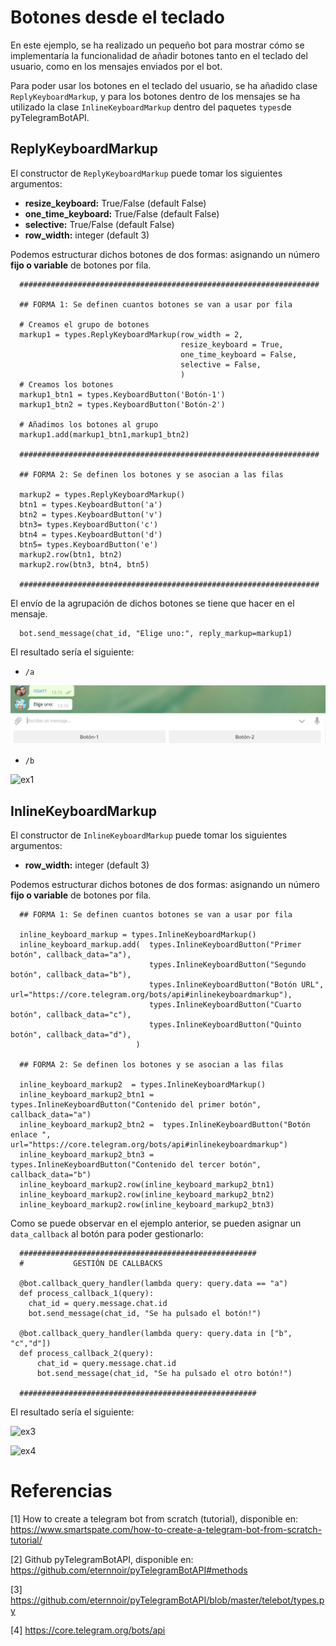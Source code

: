 # Botones desde el teclado

En este ejemplo, se ha realizado un pequeño bot para mostrar cómo se implementaría la funcionalidad de añadir botones tanto en el teclado del usuario, como en los mensajes enviados por el bot.

Para poder usar los botones en el teclado del usuario, se ha añadido clase `ReplyKeyboardMarkup`, y para los botones dentro de los mensajes se ha utilizado la clase `InlineKeyboardMarkup` dentro del paquetes `types`de pyTelegramBotAPI.

## ReplyKeyboardMarkup

El constructor de `ReplyKeyboardMarkup` puede tomar los siguientes argumentos:
 - **resize_keyboard:** True/False (default False)
 - **one_time_keyboard:** True/False (default False)
 - **selective:** True/False (default False)
 - **row_width:** integer (default 3)

Podemos estructurar dichos botones de dos formas: asignando un número **fijo o variable** de botones por fila.

      ###################################################################

      ## FORMA 1: Se definen cuantos botones se van a usar por fila

      # Creamos el grupo de botones
      markup1 = types.ReplyKeyboardMarkup(row_width = 2,
                                          resize_keyboard = True,
                                          one_time_keyboard = False,
                                          selective = False,
                                          )
      # Creamos los botones
      markup1_btn1 = types.KeyboardButton('Botón-1')
      markup1_btn2 = types.KeyboardButton('Botón-2')

      # Añadimos los botones al grupo
      markup1.add(markup1_btn1,markup1_btn2)

      ###################################################################

      ## FORMA 2: Se definen los botones y se asocian a las filas

      markup2 = types.ReplyKeyboardMarkup()
      btn1 = types.KeyboardButton('a')
      btn2 = types.KeyboardButton('v')
      btn3= types.KeyboardButton('c')
      btn4 = types.KeyboardButton('d')
      btn5= types.KeyboardButton('e')
      markup2.row(btn1, btn2)
      markup2.row(btn3, btn4, btn5)

      ###################################################################

El envío de la agrupación de dichos botones se tiene que hacer en el mensaje.

      bot.send_message(chat_id, "Elige uno:", reply_markup=markup1)

El resultado sería el siguiente:

- `/a`

![ex1](https://raw.githubusercontent.com/jmv74211/Telegram_bots/master/images/bots/keyboards_test/ex1.png)

- `/b`

![ex1](https://raw.githubusercontent.com/jmv74211/Telegram_bots/master/images/keyboards_test/buttons/ex2.png)

## InlineKeyboardMarkup

El constructor de `InlineKeyboardMarkup` puede tomar los siguientes argumentos:
 - **row_width:** integer (default 3)

Podemos estructurar dichos botones de dos formas: asignando un número **fijo o variable** de botones por fila.

      ## FORMA 1: Se definen cuantos botones se van a usar por fila

      inline_keyboard_markup = types.InlineKeyboardMarkup()
      inline_keyboard_markup.add(  types.InlineKeyboardButton("Primer botón", callback_data="a"),
                                   types.InlineKeyboardButton("Segundo botón", callback_data="b"),
                                   types.InlineKeyboardButton("Botón URL", url="https://core.telegram.org/bots/api#inlinekeyboardmarkup"),
                                   types.InlineKeyboardButton("Cuarto botón", callback_data="c"),
                                   types.InlineKeyboardButton("Quinto botón", callback_data="d"),
                                )

      ## FORMA 2: Se definen los botones y se asocian a las filas

      inline_keyboard_markup2  = types.InlineKeyboardMarkup()
      inline_keyboard_markup2_btn1 =  types.InlineKeyboardButton("Contenido del primer botón", callback_data="a")
      inline_keyboard_markup2_btn2 =  types.InlineKeyboardButton("Botón enlace ", url="https://core.telegram.org/bots/api#inlinekeyboardmarkup")
      inline_keyboard_markup2_btn3 =  types.InlineKeyboardButton("Contenido del tercer botón", callback_data="b")
      inline_keyboard_markup2.row(inline_keyboard_markup2_btn1)
      inline_keyboard_markup2.row(inline_keyboard_markup2_btn2)
      inline_keyboard_markup2.row(inline_keyboard_markup2_btn3)

Como se puede observar en el ejemplo anterior, se pueden asignar un `data_callback` al botón para poder gestionarlo:

      #####################################################
      #           GESTIÓN DE CALLBACKS

      @bot.callback_query_handler(lambda query: query.data == "a")
      def process_callback_1(query):
        chat_id = query.message.chat.id
        bot.send_message(chat_id, "Se ha pulsado el botón!")

      @bot.callback_query_handler(lambda query: query.data in ["b", "c","d"])
      def process_callback_2(query):
          chat_id = query.message.chat.id
          bot.send_message(chat_id, "Se ha pulsado el otro botón!")

      #####################################################

El resultado sería el siguiente:

![ex3](https://raw.githubusercontent.com/jmv74211/Telegram_bots/master/images/keyboards_test/buttons/ex3.png)

![ex4](https://raw.githubusercontent.com/jmv74211/Telegram_bots/master/images/keyboards_test/buttons/ex4.png)

# Referencias

[1] How to create a telegram bot from scratch (tutorial), disponible en: https://www.smartspate.com/how-to-create-a-telegram-bot-from-scratch-tutorial/

[2] Github pyTelegramBotAPI, disponible en: https://github.com/eternnoir/pyTelegramBotAPI#methods

[3] https://github.com/eternnoir/pyTelegramBotAPI/blob/master/telebot/types.py

[4] https://core.telegram.org/bots/api
